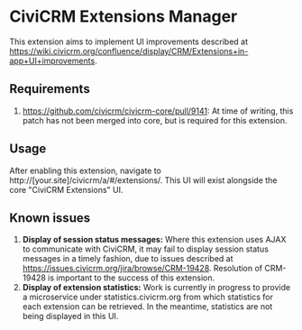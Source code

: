 # CiviCRM Extensions Manager

This extension aims to implement UI improvements described at
<https://wiki.civicrm.org/confluence/display/CRM/Extensions+in-app+UI+improvements>.


## Requirements
1. <https://github.com/civicrm/civicrm-core/pull/9141>:
At time of writing, this patch has not been merged into core, but is required
for this extension.

## Usage
After enabling this extension, navigate to http://[your.site]/civicrm/a/#/extensions/.
This UI will exist alongside the core "CiviCRM Extensions" UI.

## Known issues
1. **Display of session status messages:**  Where this extension uses AJAX to
communicate with CiviCRM, it may fail to display session status messages in a
timely fashion, due to issues described at
<https://issues.civicrm.org/jira/browse/CRM-19428>. Resolution of CRM-19428 is
important to the success of this extension.
2. **Display of extension statistics:**  Work is currently in progress to provide
a microservice under statistics.civicrm.org from which statistics for each
extension can be retrieved. In the meantime, statistics are not being displayed
in this UI.
